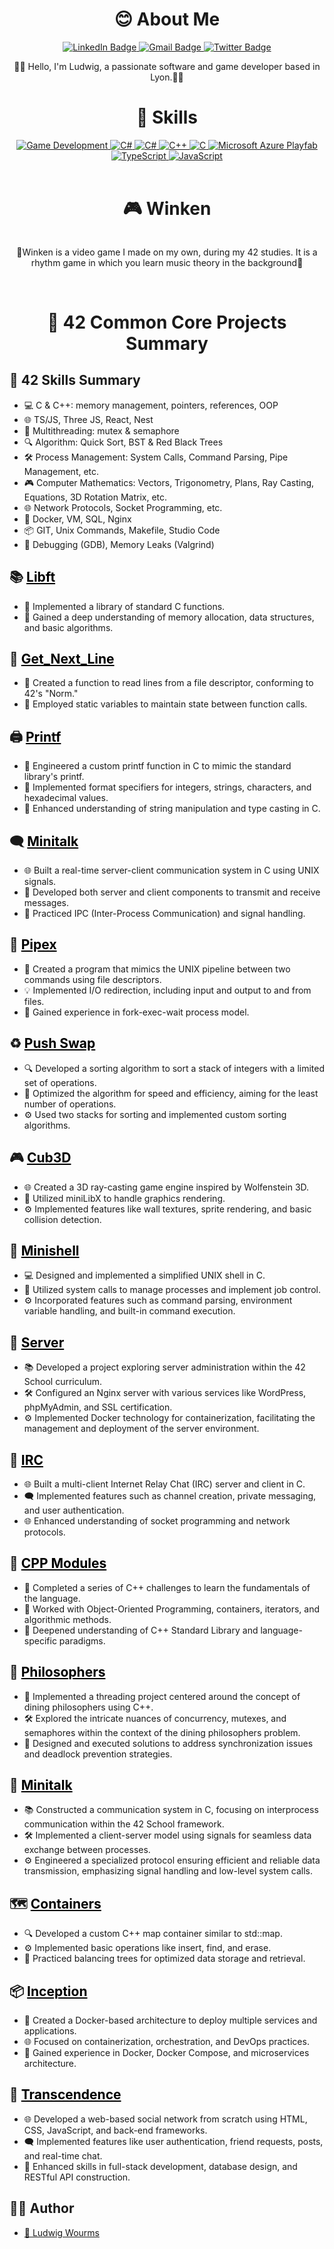 <h1 align="center">😊 About Me</h1>
<div id="badges" align="center">
  <a href="https://www.linkedin.com/in/ludwig-wourms/">
    <img src="https://img.shields.io/badge/LinkedIn-blue?style=for-the-badge&logo=linkedin&logoColor=white" alt="LinkedIn Badge"/>
  </a>
  <a href="mailto:wu.ludwig@gmail.com">
    <img src="https://img.shields.io/badge/Gmail-red?style=for-the-badge&logo=Gmail&logoColor=white" alt="Gmail Badge"/>
  </a>
  <a href="https://twitter.com/WuLudwig">
    <img src="https://img.shields.io/badge/Twitter-blue?style=for-the-badge&logo=twitter&logoColor=white" alt="Twitter Badge"/>
  </a>
  
  🤗🌟 Hello, I'm Ludwig, a passionate software and game developer based in Lyon.🎉💖
</div>

<h1 align="center">🌈 Skills</h1>
<div id="badges" align="center">
<a href="#">
  <img src="https://img.shields.io/badge/Game_Development-007ACC?style=for-the-badge&logo=game&logoColor=white" alt="Game Development"/>
</a>
<a href="#">
  <img src="https://img.shields.io/badge/Unity-black?style=for-the-badge&logo=unity&logoColor=white" alt="C#"/>
</a>
<a href="#">
  <img src="https://img.shields.io/badge/C_Sharp-239120?style=for-the-badge&logo=c-sharp&logoColor=white" alt="C#"/>
</a>
<a href="#">
  <img src="https://img.shields.io/badge/C++-00599C?style=for-the-badge&logo=c%2B%2B&logoColor=white" alt="C++"/>
</a>
<a href="#">
  <img src="https://img.shields.io/badge/C-A8B9CC?style=for-the-badge&logo=c&logoColor=white" alt="C"/>
</a>
<a href="#">
  <img src="https://img.shields.io/badge/Microsoft_Azure_Playfab-0089D6?style=for-the-badge&logo=microsoft-azure&logoColor=white" alt="Microsoft Azure Playfab"/>
</a>
<a href="#">
  <img src="https://img.shields.io/badge/TypeScript-3178C6?style=for-the-badge&logo=typescript&logoColor=white" alt="TypeScript"/>
</a>
<a href="#">
  <img src="https://img.shields.io/badge/JavaScript-F7DF1E?style=for-the-badge&logo=javascript&logoColor=black" alt="JavaScript"/>
</a>
</div>
<br>

<h1 align="center">🎮 Winken</h1>
<div id="badges" align="center">
 <a href="https://www.youtube.com/watch?v=x8pesFpLyzI">
   <img src="https://img.shields.io/badge/Watch_Gameplay-red?style=for-the-badge&logo=youtube&logoColor=white" alt=""/>
 </a>
  
🚀Winken is a video game I made on my own, during my 42 studies. It is a rhythm game in which you learn music theory in the background🚀
</div>
<br>

<h1 align="center">📘 42 Common Core Projects Summary</h1>

## 🌈 42 Skills Summary
- 💻 C & C++: memory management, pointers, references, OOP
- 🌐 TS/JS, Three JS, React, Nest
- 🧵 Multithreading: mutex & semaphore
- 🔍 Algorithm: Quick Sort, BST & Red Black Trees
- 🛠️ Process Management: System Calls, Command Parsing, Pipe Management, etc.
- 🎮 Computer Mathematics: Vectors, Trigonometry, Plans, Ray Casting, Equations, 3D Rotation Matrix, etc.
- 🌐 Network Protocols, Socket Programming, etc.
- 🐳 Docker, VM, SQL, Nginx
- 📦 GIT, Unix Commands, Makefile, Studio Code
- 🐛 Debugging (GDB), Memory Leaks (Valgrind)

## 📚 <a href="https://github.com/Drwuu/libft_42" style="color:black;"> Libft </a> 
- 📘 Implemented a library of standard C functions.
- 🧠 Gained a deep understanding of memory allocation, data structures, and basic algorithms.

## 📖 <a href="https://github.com/Drwuu/get_next_line_42" style="color:black;"> Get_Next_Line </a>
- 📜 Created a function to read lines from a file descriptor, conforming to 42's "Norm."
- 🔄 Employed static variables to maintain state between function calls.

## 🖨️ <a href="https://github.com/Drwuu/ft_printf_42" style="color:black;"> Printf </a>
- 🔧 Engineered a custom printf function in C to mimic the standard library's printf.
- 🎨 Implemented format specifiers for integers, strings, characters, and hexadecimal values.
- 🧠 Enhanced understanding of string manipulation and type casting in C.

## 🗨️ <a href="https://github.com/Drwuu/minitalk_42" style="color:black;"> Minitalk </a>
- 🌐 Built a real-time server-client communication system in C using UNIX signals.
- 📡 Developed both server and client components to transmit and receive messages.
- 🔄 Practiced IPC (Inter-Process Communication) and signal handling.

## 🚰 <a href="https://github.com/Drwuu/pipex_42" style="color:black;"> Pipex </a>
- 💾 Created a program that mimics the UNIX pipeline between two commands using file descriptors.
- 💡 Implemented I/O redirection, including input and output to and from files.
- 🧠 Gained experience in fork-exec-wait process model.

## ♻️ <a href="https://github.com/Drwuu/push_swap_42" style="color:black;"> Push Swap </a>
- 🔍 Developed a sorting algorithm to sort a stack of integers with a limited set of operations.
- 🚀 Optimized the algorithm for speed and efficiency, aiming for the least number of operations.
- ⚙️ Used two stacks for sorting and implemented custom sorting algorithms.

## 🎮 <a href="https://github.com/Drwuu/cub3d_42" style="color:black;"> Cub3D </a>
- 🌐 Created a 3D ray-casting game engine inspired by Wolfenstein 3D.
- 🎨 Utilized miniLibX to handle graphics rendering.
- ⚙️ Implemented features like wall textures, sprite rendering, and basic collision detection.

## 🐚 <a href="https://github.com/Drwuu/minishell_42" style="color:black;"> Minishell </a>
- 💻 Designed and implemented a simplified UNIX shell in C.
- 📡 Utilized system calls to manage processes and implement job control.
- ⚙️ Incorporated features such as command parsing, environment variable handling, and built-in command execution.

## 🐳 <a href="https://github.com/Drwuu/ft_server_42" style="color:black;"> Server </a>
- 📚 Developed a project exploring server administration within the 42 School curriculum.
- 🛠️ Configured an Nginx server with various services like WordPress, phpMyAdmin, and SSL certification.
- ⚙️ Implemented Docker technology for containerization, facilitating the management and deployment of the server environment.

## 💬 <a href="https://github.com/Drwuu/irc_server/tree/main" style="color:black;"> IRC </a>
- 🌐 Built a multi-client Internet Relay Chat (IRC) server and client in C.
- 🗨️ Implemented features such as channel creation, private messaging, and user authentication.
- 🌐 Enhanced understanding of socket programming and network protocols.

## 🧪 <a href="https://github.com/Drwuu/cpp_42" style="color:black;"> CPP Modules </a>
- 📘 Completed a series of C++ challenges to learn the fundamentals of the language.
- 🧠 Worked with Object-Oriented Programming, containers, iterators, and algorithmic methods.
- 🚀 Deepened understanding of C++ Standard Library and language-specific paradigms.

## 🧪 <a href="https://github.com/Drwuu/philosophers_42" style="color:black;"> Philosophers </a>
- 📘 Implemented a threading project centered around the concept of dining philosophers using C++.
- 🛠 Explored the intricate nuances of concurrency, mutexes, and semaphores within the context of the dining philosophers problem.
- 🚀 Designed and executed solutions to address synchronization issues and deadlock prevention strategies.

## 🌟 <a href="https://github.com/Drwuu/minitalk_42" style="color:black;"> Minitalk </a>
- 📚 Constructed a communication system in C, focusing on interprocess communication within the 42 School framework.
- 🛠️ Implemented a client-server model using signals for seamless data exchange between processes.
- ⚙️ Engineered a specialized protocol ensuring efficient and reliable data transmission, emphasizing signal handling and low-level system calls.

## 🗺️ <a href="https://github.com/Drwuu/containers_42" style="color:black;"> Containers </a>
- 🔍 Developed a custom C++ map container similar to std::map.
- ⚙️ Implemented basic operations like insert, find, and erase.
- 🌲 Practiced balancing trees for optimized data storage and retrieval.

## 📦 <a href="https://github.com/Drwuu/inception_42" style="color:black;"> Inception </a> 
- 🐳 Created a Docker-based architecture to deploy multiple services and applications.
- 🌐 Focused on containerization, orchestration, and DevOps practices.
- 🚀 Gained experience in Docker, Docker Compose, and microservices architecture.

## 💬 <a href="https://github.com/Drwuu/transcendence_42.git" style="color:black;"> Transcendence </a>
- 🌐 Developed a web-based social network from scratch using HTML, CSS, JavaScript, and back-end frameworks.
- 🗨️ Implemented features like user authentication, friend requests, posts, and real-time chat.
- 🚀 Enhanced skills in full-stack development, database design, and RESTful API construction.

## 👨‍💻 Author
- [🌟 Ludwig Wourms](https://github.com/Drwuu)
